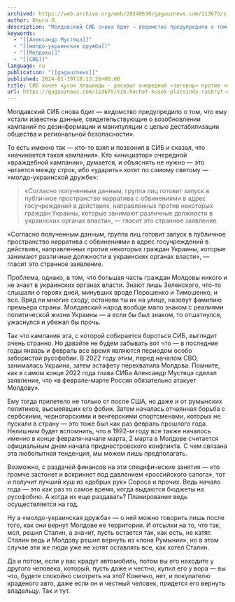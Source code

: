 ```yaml
---
archived: https://web.archive.org/web/20240630/gagauznews.com/113675/sib-hochet-kusok-platsindy-raskryt-ocherednoj-zagovor-protiv-moldo-ukrainskoj-druzhby.html
author: Ольга Л.
description: "Молдавский СИБ снова бдит — ведомство предупредило о том, что ему «стали известны данные, свидетельствующие о возобновлении кампаний по дезинформации и манипуляции с целью дестабилизации общества и региональной безопасности». То есть именно так — кто-то взял и позвонил в СИБ и сказал, что «начинается такая кампания». Кто «инициатор» очередной «враждебной кампании», думается, и объяснять не нужно — это читается между строк, ибо «ударить» хотят по самому святому — «молдо-украинской дружбе»: «Согласно полученным данным, группа лиц готовит запуск в публичное пространство нарратива с обвинениями в адрес госучреждений в действиях, направленных против некоторых граждан Украины, которые занимают различные должности в украинских органах […]"
keywords:
  - "[[Александр Мустяцэ]]"
  - "[[молдо-украинская дружба]]"
  - "[[Молдова]]"
  - "[[СИБ]]"
language: ru
publication: "[[gagauznews]]"
published: 2024-01-19T18:13:26+00:00
title: СИБ хочет кусок плацинды - раскрыт очередной «заговор» против «молдо-украинской дружбы»
url: https://gagauznews.com/113675/sib-hochet-kusok-platsindy-raskryt-ocherednoj-zagovor-protiv-moldo-ukrainskoj-druzhby.html
---
```


Молдавский СИБ снова бдит — ведомство предупредило о том, что ему «стали известны данные, свидетельствующие о возобновлении кампаний по дезинформации и манипуляции с целью дестабилизации общества и региональной безопасности».

То есть именно так — кто-то взял и позвонил в СИБ и сказал, что «начинается такая кампания». Кто «инициатор» очередной «враждебной кампании», думается, и объяснять не нужно — это читается между строк, ибо «ударить» хотят по самому святому — «молдо-украинской дружбе»:

> «Согласно полученным данным, группа лиц готовит запуск в публичное пространство нарратива с обвинениями в адрес госучреждений в действиях, направленных против некоторых граждан Украины, которые занимают различные должности в украинских органах власти», — гласит это странное заявление.

«Согласно полученным данным, группа лиц готовит запуск в публичное пространство нарратива с обвинениями в адрес госучреждений в действиях, направленных против некоторых граждан Украины, которые занимают различные должности в украинских органах власти», — гласит это странное заявление.

Проблема, однако, в том, что большая часть граждан Молдовы никого и не знает в украинских органах власти. Знают лишь Зеленского, что-то слышали о героях дней, минувших вроде Порошенко и Тимошенко, и все. Вряд ли многие сходу, останови ты их на улице, назовут фамилию премьера страны. Молдавский народ вообще мало знаком с реалиями политической жизни Украины — а если бы был знаком, то отшатнулся, ужаснулся и убежал бы прочь.

Так что кампания эта, с которой собирается бороться СИБ, выглядит очень странно. Но давайте не будем забывать вот что — в последние годы январь и февраль все время являются периодом особо забористой русофобии. В 2022 году этим, перед началом СВО, занималась Украина, затем эстафету перехватила Молдова. Помните, как в самом конце 2022 года глава СИБа Александр Мустяцэ сделал заявление, что «в феврале-марте Россия обязательно атакует Молдову».

Ему тогда прилетело не только от после США, но даже и от румынских политиков, высмеявших его фобии. Затем началась отчаянная борьба с сербскими, черногорскими и венгерскими спортсменами, которых не пускали в страну — это тоже был как раз февраль прошлого года. Нелишним будет вспомнить, что в 1992-м году все также началось именно в конце февраля-начале марта, 2 марта в Молдове считается официальным днем начала приднестровского конфликта. С чем связана эта любопытная тенденция, мы можем лишь предполагать.

Возможно, с раздачей финансов на эти специфические занятия — кто громче застонет и вскрикнет под давлением «российского сапога», тот и получит лучший куш из «добрых рук» Сороса и прочих. Ведь начало года — это как раз то самое время, когда выдаются бюджеты на русофобию. А когда их еще раздавать? Планирование ведь осуществляется на год.

Ну а «молдо-украинская дружба» — о ней можно говорить лишь после того, как они вернут Молдове ее территории. И отсылки на то, что так, мол, решил Сталин, а значит, пусть остается так, как есть, не катят. Сталин ведь и Молдову решил вернуть из «лона Румынии», но в этом случае эти же люди уже не хотят оставлять все, как хотел Сталин.

Да и потом, если у вас крадут автомобиль, потом вы его находите у другого человека, который, пусть даже и честно, купил его у вора — вы что, будете спокойно смотреть на это? Конечно, нет, и покупателю краденого авто, даже если он и честный человек, придется его вернуть владельцу. Так и тут.